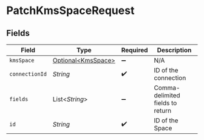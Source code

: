 # PatchKmsSpaceRequest


## Fields

| Field                                                  | Type                                                   | Required                                               | Description                                            |
| ------------------------------------------------------ | ------------------------------------------------------ | ------------------------------------------------------ | ------------------------------------------------------ |
| `kmsSpace`                                             | [Optional\<KmsSpace>](../../models/shared/KmsSpace.md) | :heavy_minus_sign:                                     | N/A                                                    |
| `connectionId`                                         | *String*                                               | :heavy_check_mark:                                     | ID of the connection                                   |
| `fields`                                               | List\<*String*>                                        | :heavy_minus_sign:                                     | Comma-delimited fields to return                       |
| `id`                                                   | *String*                                               | :heavy_check_mark:                                     | ID of the Space                                        |